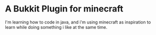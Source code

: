 # A Bukkit Plugin for minecraft
I'm learning how to code in java, and i'm using minecraft as inspiration to learn while doing something i like at the same time.
